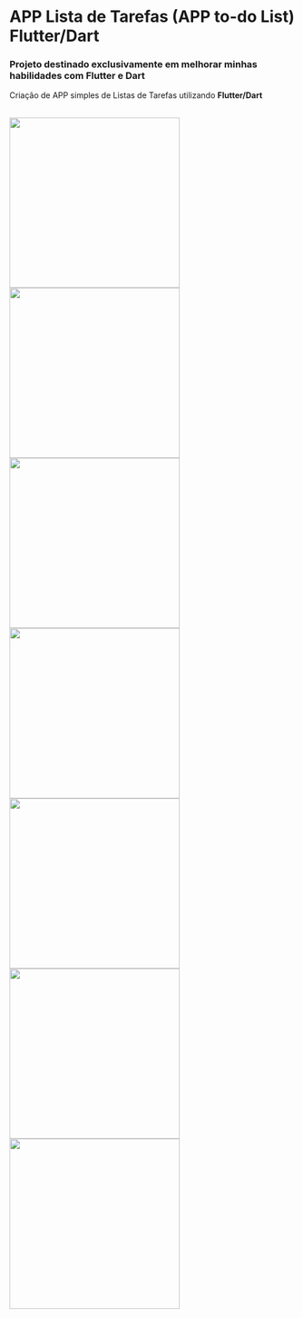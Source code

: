 # APP Lista de Tarefas (APP to-do List) Flutter/Dart

 ### Projeto destinado exclusivamente em melhorar minhas habilidades com Flutter e Dart

 Criação de APP simples de Listas de Tarefas utilizando **Flutter/Dart** 

<br> 
<img width="300" src="https://i.imgur.com/g0D7mdV.jpeg" />
<br>
<img width="300" src="https://i.imgur.com/jv8asAO.jpeg" />
<br>
<img width="300" src="https://i.imgur.com/HTHvwTc.jpeg" />
<br>
<img width="300" src="https://i.imgur.com/wT7oGXG.jpeg" />
<br>
<img width="300" src="https://i.imgur.com/fMFdyPH.jpeg" />
<br>
<img width="300" src="https://i.imgur.com/agLPapT.jpeg" />
<br>
<img width="300" src="https://i.imgur.com/0b9ztbk.jpeg" />
